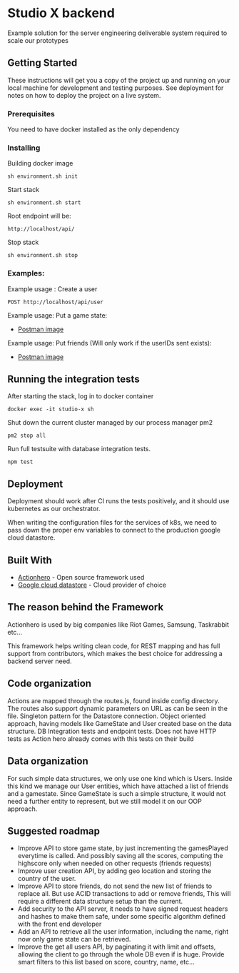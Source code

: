 # Studio X backend

Example solution for the server engineering deliverable system required to scale our prototypes 

## Getting Started

These instructions will get you a copy of the project up and running on your local machine for development and testing purposes. See deployment for notes on how to deploy the project on a live system.

### Prerequisites

You need to have docker installed as the only dependency

### Installing

Building docker image

```
sh environment.sh init
```

Start stack

```
sh environment.sh start
```

Root endpoint will be:

```
http://localhost/api/
```

Stop stack

```
sh environment.sh stop
```

### Examples: 

Example usage : Create a user

```
POST http://localhost/api/user
```

Example usage: Put a game state:

* [Postman image](https://github.com/Martinlck/studio-x-backend/blob/master/PUT-gamestate.png)

Example usage: Put friends (Will only work if the userIDs sent exists):

* [Postman image](https://github.com/Martinlck/studio-x-backend/blob/master/PUT-friends.png)


## Running the integration tests

After starting the stack, log in to docker container

```
docker exec -it studio-x sh
```

Shut down the current cluster managed by our process manager pm2

```
pm2 stop all
```

Run full testsuite with database integration tests.

```
npm test
```

## Deployment

Deployment should work after CI runs the tests positively, and it should use kubernetes as our orchestrator.

When writing the configuration files for the services of k8s, we need to pass down the proper env variables to connect to the production google cloud datastore. 

## Built With

* [Actionhero](https://www.actionherojs.com/) - Open source framework used
* [Google cloud datastore](https://cloud.google.com/datastore/docs/) - Cloud provider of choice


## The reason behind the Framework

Actionhero is used by big companies like Riot Games, Samsung, Taskrabbit etc...

This framework helps writing clean code, for REST mapping and has full support from contributors, which makes the best choice for addressing a backend server need.

## Code organization

Actions are mapped through the routes.js, found inside config directory. The routes also support dynamic parameters on URL as can be seen in the file.
Singleton pattern for the Datastore connection.
Object oriented approach, having models like GameState and User created base on the data structure.
DB Integration tests and endpoint tests. 
Does not have HTTP tests as Action hero already comes with this tests on their build

## Data organization

For such simple data structures, we only use one kind which is Users.
Inside this kind we manage our User entities, which have attached a list of friends and a gamestate.
Since GameState is such a simple structure, it would not need a further entity to represent, but we still model it on our OOP approach.

## Suggested roadmap

- Improve API to store game state, by just incrementing the gamesPlayed everytime is called. And possibly saving all the scores, computing the highscore only when needed on other requests (friends requests)
- Improve user creation API, by adding geo location and storing the country of the user.
- Improve API to store friends, do not send the new list of friends to replace all. But use ACID transactions to add or remove friends, This will require a different data structure setup than the current.
- Add security to the API server, it needs to have signed request headers and hashes to make them safe, under some specific algorithm defined with the front end developer
- Add an API to retrieve all the user information, including the name, right now only game state can be retrieved.
- Improve the get all users API, by paginating it with limit and offsets, allowing the client to go through the whole DB even if is huge. Provide smart filters to this list based on score, country, name, etc...

 




